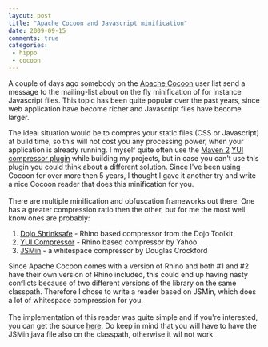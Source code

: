 ```yaml
---
layout: post
title: "Apache Cocoon and Javascript minification"
date: 2009-09-15
comments: true
categories:
 - hippo
 - cocoon
---
```


A couple of days ago somebody on the <a href="http://cocoon.apache.org/">Apache Cocoon</a> user list send a message to the mailing-list about on the fly minification of for instance Javascript files. This topic has been quite popular over the past years, since web application have become richer and Javascript files have become larger.

The ideal situation would be to compres your static files (CSS or Javascript) at build time, so this will not cost you any processing power, when your application is already running. I myself quite often use the <a href="http://maven.apache.org/">Maven 2</a> <a href="http://alchim.sourceforge.net/yuicompressor-maven-plugin/overview.html">YUI compressor plugin</a> while building my projects, but in case you can't use this plugin you could think about a different solution. Since I've been using Cocoon for over more then 5 years, I thought I gave it another try and write a nice Cocoon reader that does this minification for you.<br /><br />There are multiple minification and obfuscation frameworks out there. One has a greater compression ratio then the other, but for me the most well know ones are probably:<br /><ol><li><a href="http://shrinksafe.dojotoolkit.org/" target="_blank">Dojo Shrinksafe</a> - Rhino based compressor from the Dojo Toolkit<br /></li><li><a href="http://developer.yahoo.com/yui/compressor/" target="_blank">YUI Compressor</a> - Rhino based compressor by Yahoo<br /></li><li><a href="http://www.crockford.com/javascript/jsmin.html">JSMin</a> - a whitespace compressor by Douglas Crockford<br /></li></ol>Since Apache Cocoon comes with a version of Rhino and both #1 and #2 have their own version of Rhino included, this could end up having nasty conflicts because of two different versions of the library on the same classpath. Therefore I chose to write a reader based on JSMin, which does a lot of whitespace compression for you.<br /><br />The implementation of this reader was quite simple and if you're interested, you can get the source <a href="http://people.apache.org/%7Ejreijn/sources/java/JavaScriptMinifyReader.java">here</a>. Do keep in mind that you will have to have the JSMin.java file also on the classpath, otherwise it wil not work.</div>
